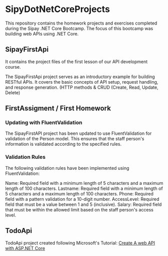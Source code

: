 # SipyDotNetCoreProjects
This repository contains the homework projects and exercises completed during the Sipay .NET Core Bootcamp. The focus of this bootcamp was building web APIs using .NET Core.

## SipayFirstApi
It contains the project files of the first lesson of our API development course.

The SipayFirstApi project serves as an introductory example for building RESTful APIs. It covers the basic concepts of API setup, request handling, and response generation. (HTTP methods & CRUD (Create, Read, Update, Delete)

## FirstAssigment / First Homework
### Updating with FluentValidation
The SipayFirstAPI project has been updated to use FluentValidation for validation of the Person model. This ensures that the staff person's information is validated according to the specified rules.

### Validation Rules
The following validation rules have been implemented using FluentValidation:

Name: Required field with a minimum length of 5 characters and a maximum length of 100 characters.
Lastname: Required field with a minimum length of 5 characters and a maximum length of 100 characters.
Phone: Required field with a pattern validation for a 10-digit number.
AccessLevel: Required field that must be a value between 1 and 5 (inclusive).
Salary: Required field that must be within the allowed limit based on the staff person's access level.

## TodoApi
TodoApi project created following Microsoft's Tutorial: [Create A web API with ASP.NET Core]([URL](https://learn.microsoft.com/en-us/aspnet/core/tutorials/first-web-api?view=aspnetcore-6.0)https://learn.microsoft.com/en-us/aspnet/core/tutorials/first-web-api?view=aspnetcore-6.0)
